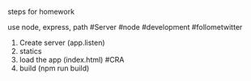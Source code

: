 steps for homework

use node, express, path
#Server #node #development #follometwitter

1. Create server (app.listen)
2. statics
3. load the app (index.html)
   #CRA
4. build (npm run build)
